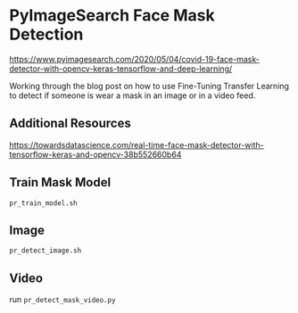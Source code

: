 # PyImageSearch Face Mask Detection

https://www.pyimagesearch.com/2020/05/04/covid-19-face-mask-detector-with-opencv-keras-tensorflow-and-deep-learning/

Working through the blog post on how to use Fine-Tuning Transfer Learning to detect if someone is wear a mask in an image or in a video feed.


## Additional Resources

https://towardsdatascience.com/real-time-face-mask-detector-with-tensorflow-keras-and-opencv-38b552660b64


## Train Mask Model

`pr_train_model.sh`

## Image

`pr_detect_image.sh`

## Video

run `pr_detect_mask_video.py`

